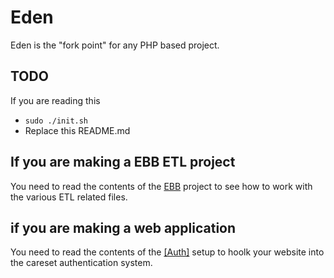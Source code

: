 # Eden
Eden is the "fork point" for any PHP based project. 

## TODO

If you are reading this

- `sudo ./init.sh`
- Replace this README.md


## If you are making a EBB ETL project
You need to read the contents of the [EBB](https://github.com/docgraph/EBB/) project to see how to work with the various ETL related files. 


## if you are making a web application
You need to read the contents of the [[Auth]](https://github.com/CareSet/AuthenticationServer) setup to hoolk your website into the careset authentication system. 
